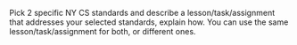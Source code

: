 
Pick 2 specific NY CS standards and describe a lesson/task/assignment that addresses your selected standards, explain how.
You can use the same lesson/task/assignment for both, or different ones.